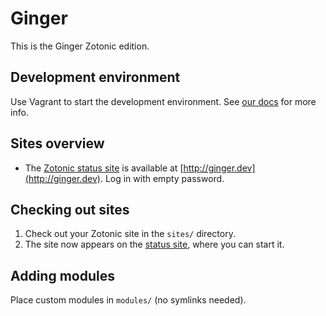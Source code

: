 Ginger
======

This is the Ginger Zotonic edition.

Development environment
-----------------------

Use Vagrant to start the development environment. See
[our docs](https://gitlab.driebit.nl/driebit/docs/blob/master/vagrant.md)
for more info.

Sites overview
---------------

* The [Zotonic status site](http://zotonic.com/docs/latest/installation/zotonic_status.html)
  is available at [http://ginger.dev](http://ginger.dev). Log in with empty password.

Checking out sites
------------------

1. Check out your Zotonic site in the `sites/` directory.
2. The site now appears on the [status site](http://ginger.dev), where you can
   start it.

Adding modules
--------------

Place custom modules in `modules/` (no symlinks needed).
